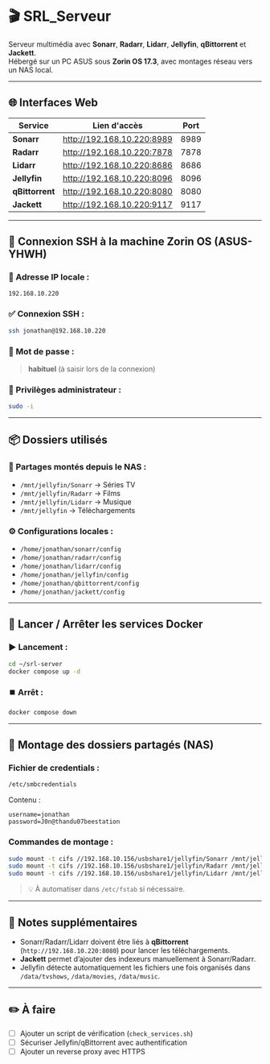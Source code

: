 # 🎬 SRL_Serveur  
Serveur multimédia avec **Sonarr**, **Radarr**, **Lidarr**, **Jellyfin**, **qBittorrent** et **Jackett**.  
Hébergé sur un PC ASUS sous **Zorin OS 17.3**, avec montages réseau vers un NAS local.

---

## 🌐 Interfaces Web

| Service      | Lien d'accès                                | Port |
|--------------|---------------------------------------------|------|
| **Sonarr**   | http://192.168.10.220:8989                  | 8989 |
| **Radarr**   | http://192.168.10.220:7878                  | 7878 |
| **Lidarr**   | http://192.168.10.220:8686                  | 8686 |
| **Jellyfin** | http://192.168.10.220:8096                  | 8096 |
| **qBittorrent** | http://192.168.10.220:8080              | 8080 |
| **Jackett**  | http://192.168.10.220:9117                  | 9117 |

---

## 🔐 Connexion SSH à la machine Zorin OS (ASUS-YHWH)

### 📍 Adresse IP locale :
`192.168.10.220`

### ✅ Connexion SSH :
```bash
ssh jonathan@192.168.10.220
```

### 🧠 Mot de passe :
> **habituel** (à saisir lors de la connexion)

### 🔧 Privilèges administrateur :
```bash
sudo -i
```

---

## 📦 Dossiers utilisés

### 🎵 Partages montés depuis le NAS :
- `/mnt/jellyfin/Sonarr` → Séries TV
- `/mnt/jellyfin/Radarr` → Films
- `/mnt/jellyfin/Lidarr` → Musique
- `/mnt/jellyfin` → Téléchargements

### ⚙️ Configurations locales :
- `/home/jonathan/sonarr/config`
- `/home/jonathan/radarr/config`
- `/home/jonathan/lidarr/config`
- `/home/jonathan/jellyfin/config`
- `/home/jonathan/qbittorrent/config`
- `/home/jonathan/jackett/config`

---

## 🐳 Lancer / Arrêter les services Docker

### ▶️ Lancement :
```bash
cd ~/srl-server
docker compose up -d
```

### ⏹️ Arrêt :
```bash
docker compose down
```

---

## 🔄 Montage des dossiers partagés (NAS)

### Fichier de credentials :
```bash
/etc/smbcredentials
```
Contenu :
```
username=jonathan
password=J0n@thandu07beestation
```

### Commandes de montage :
```bash
sudo mount -t cifs //192.168.10.156/usbshare1/jellyfin/Sonarr /mnt/jellyfin/Sonarr -o credentials=/etc/smbcredentials,vers=2.1,rw,uid=1000,gid=1000
sudo mount -t cifs //192.168.10.156/usbshare1/jellyfin/Radarr /mnt/jellyfin/Radarr -o credentials=/etc/smbcredentials,vers=2.1,rw,uid=1000,gid=1000
sudo mount -t cifs //192.168.10.156/usbshare1/jellyfin/Lidarr /mnt/jellyfin/Lidarr -o credentials=/etc/smbcredentials,vers=2.1,rw,uid=1000,gid=1000
```

> 💡 À automatiser dans `/etc/fstab` si nécessaire.

---

## 🧠 Notes supplémentaires

- Sonarr/Radarr/Lidarr doivent être liés à **qBittorrent** (`http://192.168.10.220:8080`) pour lancer les téléchargements.
- **Jackett** permet d’ajouter des indexeurs manuellement à Sonarr/Radarr.
- Jellyfin détecte automatiquement les fichiers une fois organisés dans `/data/tvshows`, `/data/movies`, `/data/music`.

---

## ✏️ À faire

- [ ] Ajouter un script de vérification (`check_services.sh`)
- [ ] Sécuriser Jellyfin/qBittorrent avec authentification
- [ ] Ajouter un reverse proxy avec HTTPS
